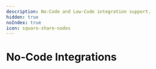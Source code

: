 ```yaml
---
description: No-Code and Low-Code integration support.
hidden: true
noIndex: true
icon: square-share-nodes
---
```


# No-Code Integrations

